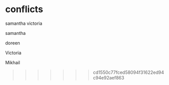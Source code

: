 # conflicts

samantha
victoria


samantha

doreen

Victoria






























































































Mikhail
>>>>>>> cd1550c77fced58094f31622ed94c94e92aef863
